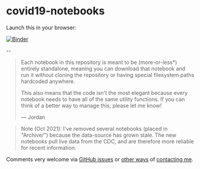 # covid19-notebooks

Launch this in your browser:

[![Binder](https://mybinder.org/badge_logo.svg)](https://mybinder.org/v2/gh/j6k4m8/covid19-notebooks/master)

--

> Each notebook in this repository is meant to be (more-or-less*) entirely standalone, meaning you can download that notebook and run it without cloning the repository or having special filesystem paths hardcoded anywhere.
>
> This also means that the code isn't the most elegant because every notebook needs to have all of the same utility functions. If you can think of a better way to manage this, please let me know!
>
> — Jordan


> Note (Oct 2021): I've removed several notebooks (placed in "Archive/") because the data-source has grown stale. The new notebooks pull live data from the CDC, and are therefore more reliable for recent information.

Comments very welcome via [GitHub issues](https://github.com/j6k4m8/covid19-notebooks/issues) or [other ways](https://twitter.com/j6m8) of [contacting me](https://jordan.matelsky.com).

